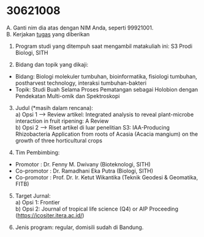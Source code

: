 # 30621008
A. Ganti nim dia atas dengan NIM Anda, seperti 99921001.<br>
B. Kerjakan [tugas](../README.md) yang diberikan

  1.	Program studi yang ditempuh saat mengambil matakuliah ini: S3 Prodi Biologi, SITH

  2.	Bidang dan topik yang dikaji: 
  -	Bidang: Biologi molekuler tumbuhan, bioinformatika, fisiologi tumbuhan, postharvest technology, interaksi tumbuhan-bakteri
  -	Topik: Studi Buah Selama Proses Pematangan sebagai Holobion dengan Pendekatan Multi-omik dan Spektroskopi

  3.	Judul (*masih dalam rencana): <br>
    a)	Opsi 1 --> Review artikel: Integrated analysis to reveal plant-microbe interaction in fruit ripening: A Review <br>
    b)	Opsi 2 --> Riset artikel di luar penelitian S3: IAA-Producing Rhizobacteria Application from roots of Acasia (Acacia mangium) on the growth of three horticultural crops <br>
    
  4.	Tim Pembimbing: 
  -	Promotor        : Dr. Fenny M. Dwivany (Bioteknologi, SITH) 
  -	Co-promotor     : Dr. Ramadhani Eka Putra (Biologi, SITH) 
  -	Co-promotor     : Prof. Dr. Ir. Ketut Wikantika (Teknik Geodesi & Geomatika, FITB)

  5.	Target Jurnal: <br>
    a)	Opsi 1: Frontier <br>
    b)	Opsi 2: Journal of tropical life science (Q4) or AIP Proceeding (https://icositer.itera.ac.id/)<br>
    
  6.	Jenis program: regular, domisili sudah di Bandung.
